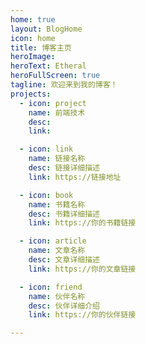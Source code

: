 ```yaml
---
home: true
layout: BlogHome
icon: home
title: 博客主页
heroImage: 
heroText: Etheral
heroFullScreen: true
tagline: 欢迎来到我的博客！
projects:
  - icon: project
    name: 前端技术
    desc: 
    link: 

  - icon: link
    name: 链接名称
    desc: 链接详细描述
    link: https://链接地址

  - icon: book
    name: 书籍名称
    desc: 书籍详细描述
    link: https://你的书籍链接

  - icon: article
    name: 文章名称
    desc: 文章详细描述
    link: https://你的文章链接

  - icon: friend
    name: 伙伴名称
    desc: 伙伴详细介绍
    link: https://你的伙伴链接

---
```

